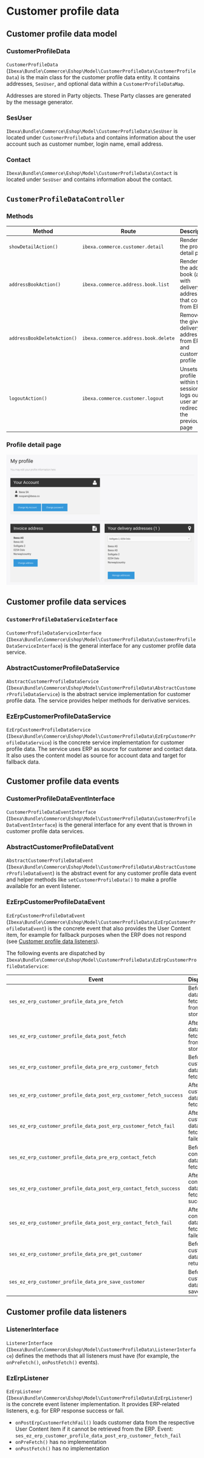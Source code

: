# Customer profile data

## Customer profile data model

### CustomerProfileData

`CustomerProfileData` (`Ibexa\Bundle\Commerce\Eshop\Model\CustomerProfileData\CustomerProfileData`)
is the main class for the customer profile data entity. 
It contains addresses, `SesUser`, and optional data within a `CustomerProfileDataMap`.

Addresses are stored in Party objects. 
These Party classes are generated by the message generator.

### SesUser

`Ibexa\Bundle\Commerce\Eshop\Model\CustomerProfileData\SesUser`
is located under `CustomerProfileData` and contains information about the user account such as customer number, login name, email address.

### Contact

`Ibexa\Bundle\Commerce\Eshop\Model\CustomerProfileData\Contact`
is located under `SesUser` and contains information about the contact.

## `CustomerProfileDataController`

### Methods

|Method|Route|Description|
|--- |--- |--- |
|`showDetailAction()`|`ibexa.commerce.customer.detail`|Renders the profile detail page|
|`addressBookAction()`|`ibexa.commerce.address.book.list`|Renders the address book (a list with delivery addresses that come from ERP)|
|`addressBookDeleteAction()`|`ibexa.commerce.address.book.delete`|Removes the given delivery address from ERP and customer profile data|
|`logoutAction()`|`ibexa.commerce.customer.logout`|Unsets all profile data within the session, logs out the user and redirects to the previous page|

### Profile detail page

![](../../img/customer_2.png)

## Customer profile data services

### `CustomerProfileDataServiceInterface`

`CustomerProfileDataServiceInterface` (`Ibexa\Bundle\Commerce\Eshop\Model\CustomerProfileData\CustomerProfileDataServiceInterface`)
is the general interface for any customer profile data service.

### AbstractCustomerProfileDataService

`AbstractCustomerProfileDataService` (`Ibexa\Bundle\Commerce\Eshop\Model\CustomerProfileData\AbstractCustomerProfileDataService`)
is the abstract service implementation for customer profile data. 
The service provides helper methods for derivative services.

### EzErpCustomerProfileDataService

`EzErpCustomerProfileDataService` (`Ibexa\Bundle\Commerce\Eshop\Model\CustomerProfileData\EzErpCustomerProfileDataService`)
is the concrete service implementation for customer profile data. 
The service uses ERP as source for customer and contact data.
It also uses the content model as source for account data and target for fallback data.

## Customer profile data events

### CustomerProfileDataEventInterface

`CustomerProfileDataEventInterface` (`Ibexa\Bundle\Commerce\Eshop\Model\CustomerProfileData\CustomerProfileDataEventInterface`)
is the general interface for any event that is thrown in customer profile data services.

### AbstractCustomerProfileDataEvent

`AbstractCustomerProfileDataEvent` (`Ibexa\Bundle\Commerce\Eshop\Model\CustomerProfileData\AbstractCustomerProfileDataEvent`)
is the abstract event for any customer profile data event and helper methods like `setCustomerProfileData()` to make a profile available for an event listener.

### EzErpCustomerProfileDataEvent

`EzErpCustomerProfileDataEvent` (`Ibexa\Bundle\Commerce\Eshop\Model\CustomerProfileData\EzErpCustomerProfileDataEvent`)
is the concrete event that also provides the User Content item, for example for fallback purposes when the ERP does not respond
(see [Customer profile data listeners](#customer-profile-data-listeners)).

The following events are dispatched by `Ibexa\Bundle\Commerce\Eshop\Model\CustomerProfileData\EzErpCustomerProfileDataService`:

|Event|Dispatched|
|--- |--- |
|`ses_ez_erp_customer_profile_data_pre_fetch`|Before any data is fetched from storage|
|`ses_ez_erp_customer_profile_data_post_fetch`|After all data is fetched from storage|
|`ses_ez_erp_customer_profile_data_pre_erp_customer_fetch`|Before ERP customer data is fetched|
|`ses_ez_erp_customer_profile_data_post_erp_customer_fetch_success`|After ERP customer data is fetched|
|`ses_ez_erp_customer_profile_data_post_erp_customer_fetch_fail`|After ERP customer data fetching failed|
|`ses_ez_erp_customer_profile_data_pre_erp_contact_fetch`|Before ERP contact data is fetched|
|`ses_ez_erp_customer_profile_data_post_erp_contact_fetch_success`|After ERP contact data fetching succeeded|
|`ses_ez_erp_customer_profile_data_post_erp_contact_fetch_fail`|After ERP contact data fetching failed|
|`ses_ez_erp_customer_profile_data_pre_get_customer`|Before customer data is returned|
|`ses_ez_erp_customer_profile_data_pre_save_customer`|Before customer data is saved|

## Customer profile data listeners

### ListenerInterface

`ListenerInterface` (`Ibexa\Bundle\Commerce\Eshop\Model\CustomerProfileData\ListenerInterface`)
defines the methods that all listeners must have (for example, the `onPreFetch()`, `onPostFetch()` events).

### EzErpListener

`EzErpListener` (`Ibexa\Bundle\Commerce\Eshop\Model\CustomerProfileData\EzErpListener`)
is the concrete event listener implementation. 
It provides ERP-related listeners, e.g. for ERP response success or fail.

- `onPostErpCustomerFetchFail()` loads customer data from the respective User Content item if it cannot be retrieved from the ERP.
Event: `ses_ez_erp_customer_profile_data_post_erp_customer_fetch_fail`
- `onPreFetch()` has no implementation
- `onPostFetch()` has no implementation
